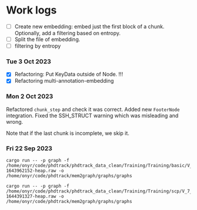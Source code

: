 # Work logs

* [ ] Create new embedding: embed just the first block of a chunk. Optionally, add a filtering based on entropy.
* [ ] Split the file of embedding.
* [ ] filtering by entropy

### Tue 3 Oct 2023

* [X] Refactoring: Put KeyData outside of Node. !!!
* [X] Refactoring multi-annotation-embedding

### Mon 2 Oct 2023

Refactored `chunk_step` and check it was correct. Added new `FooterNode` integration. Fixed the SSH_STRUCT warning which was misleading and wrong.

Note that if the last chunk is incomplete, we skip it.

### Fri 22 Sep 2023

```shell
cargo run -- -p graph -f /home/onyr/code/phdtrack/phdtrack_data_clean/Training/Training/basic/V_7_1_P1/24/17016-1643962152-heap.raw -o /home/onyr/code/phdtrack/mem2graph/graphs/graphs

cargo run -- -p graph -f /home/onyr/code/phdtrack/phdtrack_data_clean/Training/Training/scp/V_7_8_P1/16/302-1644391327-heap.raw -o /home/onyr/code/phdtrack/mem2graph/graphs/graphs
```
